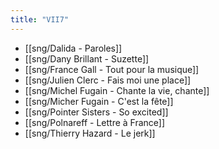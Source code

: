 ```yaml
---
title: "VII7"
---
```


- [[sng/Dalida - Paroles]]
- [[sng/Dany Brillant - Suzette]]
- [[sng/France Gall - Tout pour la musique]]
- [[sng/Julien Clerc - Fais moi une place]]
- [[sng/Michel Fugain - Chante la vie, chante]]
- [[sng/Micher Fugain - C'est la fête]]
- [[sng/Pointer Sisters - So excited]]
- [[sng/Polnareff - Lettre à France]]
- [[sng/Thierry Hazard - Le jerk]]
